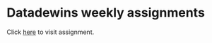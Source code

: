 # Datadewins weekly assignments
<p> Click <a href="https://shuvam86.github.io/Datadewins/">here</a> to visit assignment.</p>
